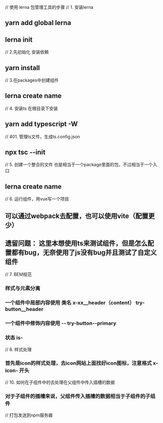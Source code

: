 // 使用 lerna 包管理工具的步骤
// 1. 安装lerna
## yarn add global lerna
## lerna init
// 2.先初始化 安装依赖
## yarn install 

// 3.在packages中创建组件
## lerna create name

// 4. 安装ts 在根目录下安装
## yarn add typescript -W

// 401. 管理ts文件，生成ts.config.json
## npx tsc --init

// 5. 创建一个整合的文件 也是相当于一个package里面的包，不过相当于一个入口
## lerna create name 

// 6. 运行组件，用vue写一个项目
## 可以通过webpack去配置，也可以使用vite（配置更少）
## 遗留问题： 这里本想使用ts来测试组件，但是怎么配置都有bug，无奈使用了js没有bug并且测试了自定义组件

// 7. BEM规范 
### 样式与元素分离
  ### 一个组件中局部内容使用 类名 x-xx__header（content）  try-button__header
  ### 一个组件中修饰内容使用 --  try-button--primary
  ### 状态 is-

// 8. 样式处理
### 首先是icon的样式处理，去icon网站上面找好icon图标，注意格式 x-icon- 开头 

// 10. 如何在子组件中的去处理在父组件中传入插槽的数据
### 对于子组件的插槽来说，父组件传入插槽的数据相当于子组件的子组件

// 打包发送到npm服务器
